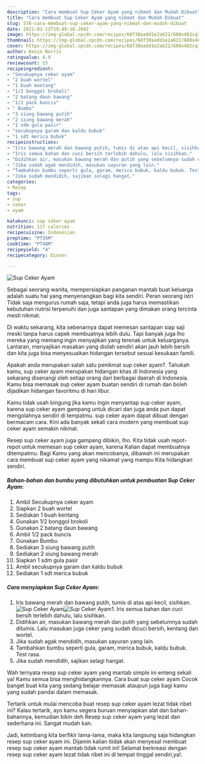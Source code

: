 ```yaml
---
description: "Cara membuat Sup Ceker Ayam yang nikmat dan Mudah Dibuat"
title: "Cara membuat Sup Ceker Ayam yang nikmat dan Mudah Dibuat"
slug: 576-cara-membuat-sup-ceker-ayam-yang-nikmat-dan-mudah-dibuat
date: 2021-01-12T19:49:18.204Z
image: https://img-global.cpcdn.com/recipes/68f30aadd1e2a622/680x482cq70/sup-ceker-ayam-foto-resep-utama.jpg
thumbnail: https://img-global.cpcdn.com/recipes/68f30aadd1e2a622/680x482cq70/sup-ceker-ayam-foto-resep-utama.jpg
cover: https://img-global.cpcdn.com/recipes/68f30aadd1e2a622/680x482cq70/sup-ceker-ayam-foto-resep-utama.jpg
author: Kevin Norris
ratingvalue: 4.9
reviewcount: 15
recipeingredient:
- "Secukupnya ceker ayam"
- "2 buah wortel"
- "1 buah kentang"
- "1/2 bonggol brokoli"
- "2 batang daun bawang"
- "1/2 pack buncis"
- " Bumbu"
- "3 siung bawang putih"
- "2 siung bawang merah"
- "1 sdm gula pasir"
- "secukupnya garam dan kaldu bubuk"
- "1 sdt merica bubuk"
recipeinstructions:
- "Iris bawang merah dan bawang putih, tumis di atas api kecil, sisihkan."
- "Iris semua bahan dan cuci bersih terlebih dahulu, lalu sisihkan."
- "Didihkan air, masukan bawang merah dan putih yang sebelumnya sudah ditumis. Lalu masukan juga ceker yang sudah dicuci bersih, kentang dan wortel."
- "Jika sudah agak mendidih, masukan sayuran yang lain."
- "Tambahkan bumbu seperti gula, garam, merica bubuk, kaldu bubuk. Test rasa."
- "Jika sudah mendidih, sajikan selagi hangat."
categories:
- Resep
tags:
- sup
- ceker
- ayam

katakunci: sup ceker ayam 
nutrition: 117 calories
recipecuisine: Indonesian
preptime: "PT35M"
cooktime: "PT48M"
recipeyield: "4"
recipecategory: Dinner

---
```



![Sup Ceker Ayam](https://img-global.cpcdn.com/recipes/68f30aadd1e2a622/680x482cq70/sup-ceker-ayam-foto-resep-utama.jpg)

Sebagai seorang wanita, mempersiapkan panganan mantab buat keluarga adalah suatu hal yang menyenangkan bagi kita sendiri. Peran seorang istri Tidak saja mengurus rumah saja, tetapi anda juga harus memastikan kebutuhan nutrisi terpenuhi dan juga santapan yang dimakan orang tercinta mesti nikmat.

Di waktu  sekarang, kita sebenarnya dapat memesan santapan siap saji meski tanpa harus capek membuatnya lebih dulu. Tapi banyak juga lho mereka yang memang ingin menyajikan yang terenak untuk keluarganya. Lantaran, menyajikan masakan yang diolah sendiri akan jauh lebih bersih dan kita juga bisa menyesuaikan hidangan tersebut sesuai kesukaan famili. 



Apakah anda merupakan salah satu penikmat sup ceker ayam?. Tahukah kamu, sup ceker ayam merupakan hidangan khas di Indonesia yang sekarang disenangi oleh setiap orang dari berbagai daerah di Indonesia. Kamu bisa memasak sup ceker ayam buatan sendiri di rumah dan boleh dijadikan hidangan favoritmu di hari libur.

Kamu tidak usah bingung jika kamu ingin menyantap sup ceker ayam, karena sup ceker ayam gampang untuk dicari dan juga anda pun dapat mengolahnya sendiri di tempatmu. sup ceker ayam dapat dibuat dengan bermacam cara. Kini ada banyak sekali cara modern yang membuat sup ceker ayam semakin nikmat.

Resep sup ceker ayam juga gampang dibikin, lho. Kita tidak usah repot-repot untuk memesan sup ceker ayam, karena Kalian dapat membuatnya ditempatmu. Bagi Kamu yang akan mencobanya, dibawah ini merupakan cara membuat sup ceker ayam yang nikamat yang mampu Kita hidangkan sendiri.

<!--inarticleads1-->

##### Bahan-bahan dan bumbu yang dibutuhkan untuk pembuatan Sup Ceker Ayam:

1. Ambil Secukupnya ceker ayam
1. Siapkan 2 buah wortel
1. Sediakan 1 buah kentang
1. Gunakan 1/2 bonggol brokoli
1. Gunakan 2 batang daun bawang
1. Ambil 1/2 pack buncis
1. Gunakan  Bumbu
1. Sediakan 3 siung bawang putih
1. Sediakan 2 siung bawang merah
1. Siapkan 1 sdm gula pasir
1. Ambil secukupnya garam dan kaldu bubuk
1. Sediakan 1 sdt merica bubuk




<!--inarticleads2-->

##### Cara menyiapkan Sup Ceker Ayam:

1. Iris bawang merah dan bawang putih, tumis di atas api kecil, sisihkan.
<img src="https://img-global.cpcdn.com/steps/c17fa18d8d824028/160x128cq70/sup-ceker-ayam-langkah-memasak-1-foto.jpg" alt="Sup Ceker Ayam"><img src="https://img-global.cpcdn.com/steps/fa31b8752dc1332a/160x128cq70/sup-ceker-ayam-langkah-memasak-1-foto.jpg" alt="Sup Ceker Ayam">1. Iris semua bahan dan cuci bersih terlebih dahulu, lalu sisihkan.
1. Didihkan air, masukan bawang merah dan putih yang sebelumnya sudah ditumis. Lalu masukan juga ceker yang sudah dicuci bersih, kentang dan wortel.
1. Jika sudah agak mendidih, masukan sayuran yang lain.
1. Tambahkan bumbu seperti gula, garam, merica bubuk, kaldu bubuk. Test rasa.
1. Jika sudah mendidih, sajikan selagi hangat.




Wah ternyata resep sup ceker ayam yang mantab simple ini enteng sekali ya! Kamu semua bisa menghidangkannya. Cara buat sup ceker ayam Cocok banget buat kita yang sedang belajar memasak ataupun juga bagi kamu yang sudah pandai dalam memasak.

Tertarik untuk mulai mencoba buat resep sup ceker ayam lezat tidak ribet ini? Kalau tertarik, ayo kamu segera buruan menyiapkan alat dan bahan-bahannya, kemudian bikin deh Resep sup ceker ayam yang lezat dan sederhana ini. Sangat mudah kan. 

Jadi, ketimbang kita berfikir lama-lama, maka kita langsung saja hidangkan resep sup ceker ayam ini. Dijamin kalian tiidak akan menyesal membuat resep sup ceker ayam mantab tidak rumit ini! Selamat berkreasi dengan resep sup ceker ayam lezat tidak ribet ini di tempat tinggal sendiri,ya!.

